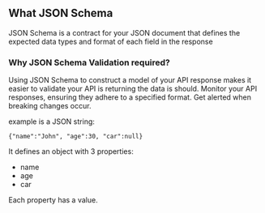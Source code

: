 ## What JSON Schema

JSON Schema is a contract for your JSON document that defines the expected data types and format of each field in the response


### Why JSON Schema Validation required?

Using JSON Schema to construct a model of your API response makes it easier to validate your API is returning the data is should.
Monitor your API responses, ensuring they adhere to a specified format.
Get alerted when breaking changes occur.

example is a JSON string:

``
{"name":"John", "age":30, "car":null}
``

It defines an object with 3 properties:

- name
- age
- car

Each property has a value.
